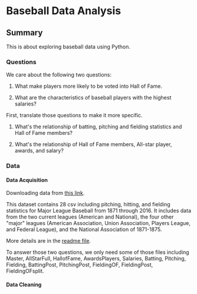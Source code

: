 # Baseball Data Analysis

## Summary 

This is about exploring baseball data using Python.

### Questions

We care about the following two questions:   

1. What make players more likely to be voted into Hall of Fame.

2. What are the characteristics of baseball players with the highest salaries?   

First, translate those questions to make it more specific.    

1. What's the relationship of batting, pitching and fielding statistics and Hall of Fame members?   

2. What's the relationship of Hall of Fame members, All-star player, awards, and salary?

### Data

#### Data Acquisition

Downloading data from [this link](http://seanlahman.com/files/database/baseballdatabank-2017.1.zip).   

This dataset contains 28 csv including pitching, hitting, and fielding statistics for Major League Baseball from 1871 through 2016.  It includes data from
the two current leagues (American and National), the four other "major" 
leagues (American Association, Union Association, Players League, and
Federal League), and the National Association of 1871-1875.   

More details are in the [readme file](http://seanlahman.com/files/database/readme2016.txt).   

To answer those two questions, we only need some of those files including Master, AllStarFull, HallofFame, AwardsPlayers, Salaries, Batting, Pitching, Fielding, BattingPost, PitchingPost, FieldingOF, FieldingPost, FieldingOFsplit.

#### Data Cleaning





